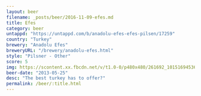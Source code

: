```yaml
---
layout: beer
filename: _posts/beer/2016-11-09-efes.md
title: Efes
category: beer
untappd: "https://untappd.com/b/anadolu-efes-efes-pilsen/17259"
country: "Turkey"
brewery: "Anadolu Efes"
breweryURL: "/brewery/anadolu-efes.html"
style: "Pilsner - Other"
score: 5
img: https://scontent.xx.fbcdn.net/v/t1.0-0/p480x480/261692_10151694536343745_1620675105_n.jpg?_nc_cat=106&oh=7af927fe35d64d939a358708cd6b97c0&oe=5C588798
beer-date: "2013-05-25"
desc: "The best turkey has to offer?"
permalink: /beer/:title.html
---
```

